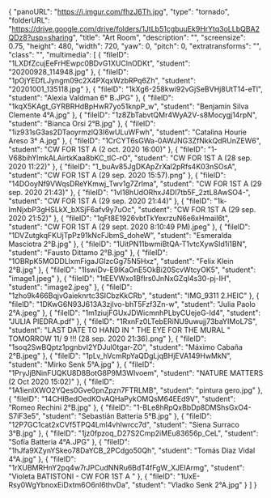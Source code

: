 {
      "panoURL": "https://i.imgur.com/fhzJ6Th.jpg",
      "type": "tornado",
      "folderURL": "https://drive.google.com/drive/folders/1JtLb51cgbuuEk9HrYtq3oLLbQBA2QDz8?usp=sharing",
      "title": "Art Room",
      "description": "",
      "screensize": 0.75,
      "height": 480,
      "width": 720,
      "yaw": 0,
      "pitch": 0,
      "extratransforms": "",
      "class": "",
      "multimedia": [
         {
            "fileID": "1LXDfZcujEeFrHEwpc0BDvG1XUClnODKt",
            "student": "20200928_114948.jpg"
         },
         {
            "fileID": "1pOjYEDfLJyngm09c2X4PXqxWzbRPq6Zh",
            "student": "20201001_135118.jpg"
         },
         {
            "fileID": "1kXg6-258kwi92vGjSeBVHj8UtT14-eTl",
            "student": "Alexia Valdman 6° B.JPG"
         },
         {
            "fileID": "1kqX5KAgt_GYRBRHdBpHwR7yo51knpP_w",
            "student": "Benjamín Silva Clemente 4°A.jpg"
         },
         {
            "fileID": "1z8ZbTabvtQMr4WyA2V-s8Mocygj14rpN",
            "student": "Bianca Orsi 2°B.jpg"
         },
         {
            "fileID": "1iz931sG3as2DTaoyrmzlQ3I6wULuWFwh",
            "student": "Catalina Hourie Areso 3° A.jpg"
         },
         {
            "fileID": "1CrCYT6sGWa-0AWJNG3ZfNkkQdRUnZEW6",
            "student": "CW FOR 1ST A  (2 oct. 2020 16:00)"
         },
         {
            "fileID": "1-V68bihYlmkALAirtkKaa8bKC_tlC-rO",
            "student": "CW FOR 1ST A  (28 sep. 2020 11:22)"
         },
         {
            "fileID": "1_buAv85JgDKApZrXal2pRfs4K03nSOsA",
            "student": "CW FOR 1ST A  (29 sep. 2020 15:57).png"
         },
         {
            "fileID": "14DOoyNf9VWqsDReYKmwj_Twv1g7ZrIma",
            "student": "CW FOR 1ST A  (29 sep. 2020 21:43)"
         },
         {
            "fileID": "1vl18hUdORhxJ4Dl7tb5F_2ztL8AwSO4-",
            "student": "CW FOR 1ST A  (29 sep. 2020 21:44)"
         },
         {
            "fileID": "1k-ImNjxbP3gHSLkX_bXSjF6afv9y7uOc",
            "student": "CW FOR 1ST A  (29 sep. 2020 21:52)"
         },
         {
            "fileID": "1qFt8E1926vbtTkYexrzuN6e6xHmaiI6t",
            "student": "CW FOR 1ST A  (29 sept. 2020 8:10:49 PM).jpeg"
         },
         {
            "fileID": "1DVZutgkqFKUjTpPz91kNcFJbmS_doheW",
            "student": "Esmeralda Masciotra 2°B.jpg"
         },
         {
            "fileID": "1UitPN11bwmiBtQA-T1vtcXywSld1i1BN",
            "student": "Fausto Dittamo 2°B.jpg"
         },
         {
            "fileID": "1OBRpK5MODDLlxmFigaJGlzcGg75N5Hxz",
            "student": "Felix Klein 2°B.jpg"
         },
         {
            "fileID": "1IswiDv-E9lKaOnE5OkBi20ScvWtcyOK5",
            "student": "image1.jpeg"
         },
         {
            "fileID": "1tEEVWxo1BfIrs0JnNxGZql4s30-pj-IH",
            "student": "image2.jpeg"
         },
         {
            "fileID": "1zho9k466BqjvGaieknrtc3SICbzKkCRb",
            "student": "IMG_9311 2.HEIC"
         },
         {
            "fileID": "1DKwG6N93J613A3zjlvo-bhT5Fzf3Zn-w",
            "student": "Julia Paolo 2°A.jpeg"
         },
         {
            "fileID": "1m1ziujFGUxJDWicmnhPLbyCUejeG-ld4",
            "student": "JULIA PIEDRA.pdf"
         },
         {
            "fileID": "1RxnFz0LTebERiNU9uwujj73baYIMoL7S",
            "student": "LAST DATE TO HAND IN \" THE EYE FOR THE MURAL \" TOMORROW 11/ 9 !!! (28 sep. 2020 21:36).png"
         },
         {
            "fileID": "1soq2SwBQptz1pgnbvI2YDJul0tgar-ZO",
            "student": "Máximo Cabaña  2°B.jpeg"
         },
         {
            "fileID": "1pLv_hVcmRpYaQDgLjqBHjEVA149HwMkN",
            "student": "Mirko Senk 5°A.jpg"
         },
         {
            "fileID": "1PryJjBNinFUQKU8D8BotG8P9M3WIvoem",
            "student": "NATURE MATTERS (2 Oct 2020 15:02)"
         },
         {
            "fileID": "1A1ienIXWO2YQes0Gve0pnZpzn7FTRLMB",
            "student": "pintura gero.jpg"
         },
         {
            "fileID": "14CHIBedOedKOvAQHaPykOMQsM64EEd9V",
            "student": "Romeo Rechini 2°B.jpg"
         },
         {
            "fileID": "1-BLe8hRpQxBbDp8DMShsGxO4-S7iF3e5",
            "student": "Sebastián Batteria 5°B.jpg"
         },
         {
            "fileID": "12P7GC1cat2xCVf5TPQ4LmI4vhlwrcc7d",
            "student": "Siena Surraco 3°B.jpg"
         },
         {
            "fileID": "1jz0fpzoq_D27S2Cmp2iMEu83656p_CeL",
            "student": "Sofía Batteria 4°A.JPG"
         },
         {
            "fileID": "1hJfa9XZynYSkeo78DaYCB_2PCdgo50Qh",
            "student": "Tomás Diaz Vidal 4°A.jpg"
         },
         {
            "fileID": "1rXUBMRHnY2pq4w7rJPCudNNRu6BdT4fFgW_XJEIArmg",
            "student": "Violeta BATISTONI - CW FOR 1ST A "
         },
         {
            "fileID": "1UxE-Rsy0WgYbnoxEiDxtm6O6nI6thvDa",
            "student": "Vladko Senk 2°A.jpg"
         }
      ]
   }